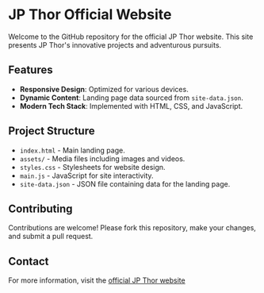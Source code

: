 # JP Thor Official Website

Welcome to the GitHub repository for the official JP Thor website. This site presents JP Thor's innovative projects and adventurous pursuits.

## Features

- **Responsive Design**: Optimized for various devices.
- **Dynamic Content**: Landing page data sourced from `site-data.json`.
- **Modern Tech Stack**: Implemented with HTML, CSS, and JavaScript.

## Project Structure

- `index.html` - Main landing page.
- `assets/` - Media files including images and videos.
- `styles.css` - Stylesheets for website design.
- `main.js` - JavaScript for site interactivity.
- `site-data.json` - JSON file containing data for the landing page.

## Contributing

Contributions are welcome! Please fork this repository, make your changes, and submit a pull request.


## Contact

For more information, visit the [official JP Thor website](https://jpthor.com) 
